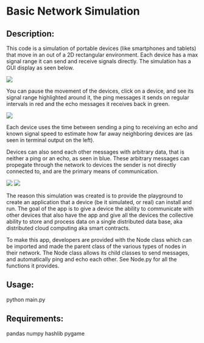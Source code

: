 # Basic Network Simulation

## Description:

This code is a simulation of portable devices (like smartphones and tablets) that move in an out of a 2D rectangular environment. Each device has a max signal range it can send and receive signals directly. The simulation has a GUI display as seen below.

<img src="https://github.com/PopeyedLocket/basic-network-simulation/blob/master/images_and_videos/video1-devices_moving.gif">

You can pause the movement of the devices, click on a device, and see its signal range highlighted around it, the ping messages it sends on regular intervals in red and the echo messages it receives back in green.

<img src="https://github.com/PopeyedLocket/basic-network-simulation/blob/master/images_and_videos/video2-pings_and_echos.gif">

Each device uses the time between sending a ping to receiving an echo and known signal speed to estimate how far away neighboring devices are (as seen in terminal output on the left).

Devices can also send each other messages with arbitrary data, that is neither a ping or an echo, as seen in blue. These arbitrary messages can propegate through the network to devices the sender is not directly connected to, and are the primary means of communication.

<img src="https://github.com/PopeyedLocket/basic-network-simulation/blob/master/images_and_videos/video3-custome_message-moving_devices.gif">

<img src="https://github.com/PopeyedLocket/basic-network-simulation/blob/master/images_and_videos/video3-custome_message-stationary_devices.gif">

The reason this simulation was created is to provide the playground to create an application that a device (be it simulated, or real) can install and run. The goal of the app is to give a device the ability to communicate with other devices that also have the app and give all the devices the collective ability to store and process data on a single distributed data base, aka distributed cloud computing aka smart contracts.

To make this app, developers are provided with the Node class which can be imported and made the parent class of the various types of nodes in their network. The Node class allows its child classes to send messages, and automatically ping and echo each other. See Node.py for all the functions it provides.



## Usage:

python main.py



## Requirements:

pandas
numpy
hashlib
pygame




